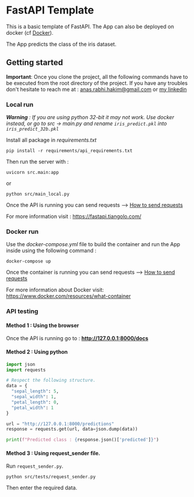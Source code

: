 # FastAPI Template

This is a basic template of FastAPI. The App can also be deployed on docker (cf [Docker](#Docker-run)).

The App predicts the class of the iris dataset.

## Getting started

**Important**: Once you clone the project, all the following commands have to be executed from the root directory of the project. If you have any troubles don't hesitate to reach me at : [anas.rabhi.hakim@gmail.com]() or [my linkedin](https://www.linkedin.com/in/anasrabhi/)

### Local run
***Warning** : If you are using python 32-bit it may not work. Use docker instead, or go to src -> main.py and rename `iris_predict.pkl` into `iris_predict_32b.pkl`*

Install all package in *requirements.txt*
````shell
pip install -r requirements/api_requirements.txt
````

Then run the server with : 

````shell
uvicorn src.main:app
````

or 

````shell
python src/main_local.py
````
Once the API is running you can send requests --> [How to send requests](#API-testing)

For more information visit : https://fastapi.tiangolo.com/

### Docker run
Use the *docker-compose.yml* file to build the container and run the App inside using the following
command : 
````shell
docker-compose up
````
Once the container is running you can send requests --> [How to send requests](#API-testing)

For more information about Docker visit: https://www.docker.com/resources/what-container 

### API testing

#### Method 1 : Using the browser
Once the API is running go to : **http://127.0.0.1:8000/docs**

#### Method 2 : Using python

````python
import json
import requests

# Respect the following structure.
data = {
  "sepal_length": 5,
  "sepal_width": 1,
  "petal_length": 0,
  "petal_width": 1
}

url = "http://127.0.0.1:8000/predictions"
response = requests.get(url, data=json.dump(data))

print(f"Predicted class : {response.json()['predicted']}")

````

#### Method 3 : Using request_sender file.

Run `request_sender.py`.
````shell
python src/tests/request_sender.py
````
Then enter the required data.